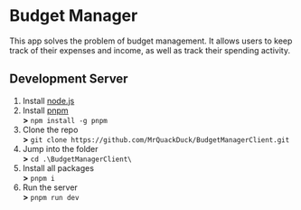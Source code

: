 # Budget Manager

This app solves the problem of budget management. It allows users to keep track of their expenses and income, as well as track their spending activity.

## Development Server

1. Install [node.js](https://nodejs.org/en)
2. Install [pnpm](https://pnpm.io/installation)<br>
   **>** `npm install -g pnpm`
4. Clone the repo<br>
   **>** `git clone https://github.com/MrQuackDuck/BudgetManagerClient.git`
5. Jump into the folder<br>
   **>** `cd .\BudgetManagerClient\`
6. Install all packages<br>
   **>** `pnpm i`
7. Run the server<br>
   **>** `pnpm run dev`